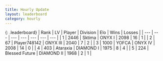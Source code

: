 ```yaml
---
title: Hourly Update
layout: leaderboard
category: hourly
---
```


{: .leaderboard}
| Rank | LV | Player | Division | Elo | Wins | Losses |
| --- | --- | --- | --- | --- | --- | --- |
| <span data-change="0">1</span> | 2446 | <span title="ID: 353063">Sktima</span> | ONYX I | <span data-change="0">2098</span> | <span data-change="0">16</span> | <span data-change="0">1</span> |
| <span data-change="0">2</span> | 67 | <span title="ID: 748142">Player748142</span> | ONYX III | <span data-change="0">2040</span> | <span data-change="0">7</span> | <span data-change="0">2</span> |
| <span data-change="2">3</span> | 1000 | <span title="ID: 650820">YOFCA</span> | ONYX IV | <span data-change="76">2008</span> | <span data-change="8">14</span> | <span data-change="0">0</span> |
| <span data-change="-1">4</span> | 403 | <span title="ID: 745153">Ataraxia</span> | DIAMOND I | <span data-change="0">1975</span> | <span data-change="0">8</span> | <span data-change="0">4</span> |
| <span data-change="-1">5</span> | 224 | <span title="ID: 725085">Blessed Future</span> | DIAMOND II | <span data-change="0">1968</span> | <span data-change="0">2</span> | <span data-change="0">1</span> |